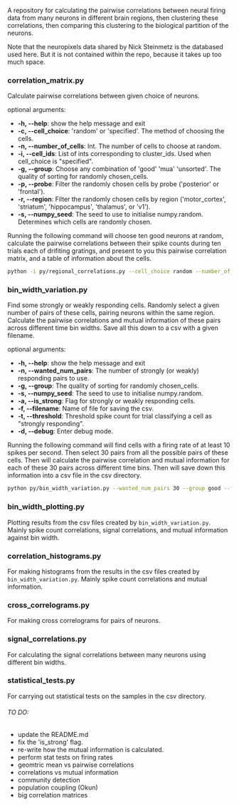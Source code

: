 A repository for calculating the pairwise correlations between neural firing data from many neurons in different brain regions, then clustering these correlations, then comparing this clustering to the biological partition of the neurons.

Note that the neuropixels data shared by Nick Steinmetz is the databased used here. But it is not contained within the repo, because it takes up too much space.

### correlation_matrix.py

Calculate pairwise correlations between given choice of neurons.

optional arguments:
* **-h, --help**: show the help message and exit
* **-c, --cell_choice**: 'random' or 'specified'. The method of choosing the cells.
* **-n, --number_of_cells**: Int. The number of cells to choose at random.
* **-i, --cell_ids**: List of ints corresponding to cluster_ids.  Used when cell_choice is "specified".
* **-g, --group**: Choose any combination of 'good' 'mua' 'unsorted'. The quality of sorting for randomly chosen_cells.
* **-p, --probe**: Filter the randomly chosen cells by probe ('posterior' or 'frontal').
* **-r, --region**: Filter the randomly chosen cells by region ('motor_cortex', 'striatum', 'hippocampus', 'thalamus', or 'v1').
* **-s, --numpy_seed**: The seed to use to initialise numpy.random. Determines which cells are randomly chosen.

Running the following command will choose ten good neurons at random, calculate the pairwise correlations between their spike counts during ten trials each of drifiting gratings, and present to you this pairwise correlation matrix, and a table of information about the cells.
```bash
python -i py/regional_correlations.py --cell_choice random --number_of_cells 10 --group good --numpy_seed 1798
```

### bin_width_variation.py

Find some strongly or weakly responding cells. Randomly select a given number of pairs of these cells, pairing neurons within the same region. Calculate the pairwise correlations and mutual information of these pairs across different time bin widths. Save all this down to a csv with a given filename.

optional arguments:
* **-h, --help**: show the help message and exit
* **-n, --wanted_num_pairs**: The number of strongly (or weakly) responding pairs to use.
* **-g, --group**: The quality of sorting for randomly chosen_cells.
* **-s, --numpy_seed**: The seed to use to initialise numpy.random.
* **-a, --is_strong**: Flag for strongly or weakly responding cells.
* **-f, --filename**: Name of file for saving the csv.
* **-t, --threshold**: Threshold spike count for trial classifying a cell as "strongly responding".
* **-d, --debug**: Enter debug mode.

Running the following command will find cells with a firing rate of at least 10 spikes per second. Then select 30 pairs from all the possible pairs of these cells. Then will calculate the pairwise correlation and mutual information for each of these 30 pairs across different time bins. Then will save down this information into a csv file in the csv directory.

```bash
python py/bin_width_variation.py --wanted_num_pairs 30 --group good --filename test.csv --threshold 20.0
```

### bin_width_plotting.py

Plotting results from the csv files created by ```bin_width_variation.py```. Mainly spike count correlations, signal correlations, and mutual information against bin width.

### correlation_histograms.py

For making histograms from the results in the csv files created by ```bin_width_variation.py```. Mainly spike count correlations and mutual information.

### cross_correlograms.py

For making cross correlograms for pairs of neurons.

### signal_correlations.py

For calculating the signal correlations between many neurons using different bin widths.

### statistical_tests.py

For carrying out statistical tests on the samples in the csv directory.

###### TO DO:
- update the README.md
- fix the 'is_strong' flag.
- re-write how the mutual information is calculated.
- perform stat tests on firing rates
- geomtric mean vs pairwise correlations
- correlations vs mutual information
- community detection
- population coupling (Okun)
- big correlation matrices
